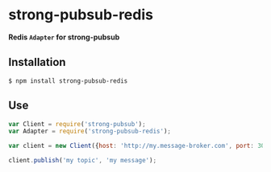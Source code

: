 # strong-pubsub-redis

**Redis `Adapter` for strong-pubsub**

## Installation

```
$ npm install strong-pubsub-redis
```

## Use

```js
var Client = require('strong-pubsub');
var Adapter = require('strong-pubsub-redis');

var client = new Client({host: 'http://my.message-broker.com', port: 3000}, Adapter);

client.publish('my topic', 'my message');
```
